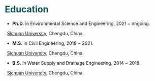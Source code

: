 # <font color=#0A535C>Education</font>




- <b>Ph.D.</b> in Environmental Science and Engineering, 2021 ~ ongoing.

&ensp;<a href="https://en.scu.edu.cn/" target="_blank">Sichuan University</a>, Chengdu, China.    

- <b>M.S.</b> in Civil Engineering, 2018 ~ 2021.

&ensp;<a href="https://en.scu.edu.cn/" target="_blank">Sichuan University</a>, Chengdu, China.     

- <b>B.S.</b> in Water Supply and Drainage Engineering, 2014 ~ 2018.

&ensp;<a href="https://en.scu.edu.cn/" target="_blank">Sichuan University</a>, Chengdu, China.
